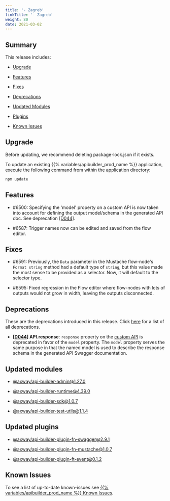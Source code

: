 ```yaml
---
title: '- Zagreb'
linkTitle: '- Zagreb'
weight: 80
date: 2021-03-02
---
```


## Summary

This release includes:

* [Upgrade](#upgrade)

* [Features](#features)

* [Fixes](#fixes)

* [Deprecations](#deprecations)

* [Updated Modules](#updated-modules)

* [Plugins](#updated-plugins)

* [Known Issues](#known-issues)

## Upgrade

Before updating, we recommend deleting package-lock.json if it exists.

To update an existing {{% variables/apibuilder_prod_name %}} application, execute the following command from within the application directory:

```bash
npm update
```

## Features

* #6500: Specifying the 'model' property on a custom API is now taken into account for defining the output model/schema in the generated API doc. See deprecation [\[D044\]](#D044).

* #6587: Trigger names now can be edited and saved from the flow editor.

## Fixes

* #6591: Previously, the `Data` parameter in the Mustache flow-node's `Format string` method had a default type of `string`, but this value made the most sense to be provided as a selector. Now, it will default to the selector type.

* #6595: Fixed regression in the Flow editor where flow-nodes with lots of outputs would not grow in width, leaving the outputs disconnected.

## Deprecations

These are the deprecations introduced in this release. Click [here](/docs/deprecations/) for a list of all deprecations.

* **\[[D044](/docs/deprecations/#D044)\] API.response**: `response` property on the [custom API](/docs/developer_guide/apis/) is deprecated in favor of the `model` property. The `model` property serves the same purpose in that the named model is used to describe the response schema in the generated API Swagger documentation.

## Updated modules

* [@axway/api-builder-admin@1.27.0](https://www.npmjs.com/package/@axway/api-builder-admin/v/1.27.0)

* [@axway/api-builder-runtime@4.39.0](https://www.npmjs.com/package/@axway/api-builder-runtime/v/4.39.0)

* [@axway/api-builder-sdk@1.0.7](https://www.npmjs.com/package/@axway/api-builder-sdk/v/1.0.7)

* [@axway/api-builder-test-utils@1.1.4](https://www.npmjs.com/package/@axway/api-builder-test-utils/v/1.1.4)

## Updated plugins

* [@axway/api-builder-plugin-fn-swagger@2.9.1](https://www.npmjs.com/package/@axway/api-builder-plugin-fn-swagger/v/2.9.1)

* [@axway/api-builder-plugin-fn-mustache@1.0.7](https://www.npmjs.com/package/@axway/api-builder-plugin-fn-mustache/v/1.0.7)

* [@axway/api-builder-plugin-ft-event@0.1.2](https://www.npmjs.com/package/@axway/api-builder-plugin-ft-event/v/0.1.2)

## Known Issues

To see a list of up-to-date known-issues see [{{% variables/apibuilder_prod_name %}} Known Issues](/docs/known_issues/).
